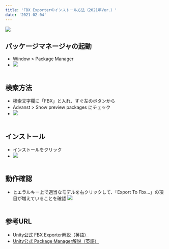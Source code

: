 ```yaml
---
title: 'FBX Exporterのインストール方法（2021年Ver.）'
date: '2021-02-04'
---
```



![](https://i.imgur.com/8DVEkF7.png)


## パッケージマネージャの起動
- Window > Package Manager
- ![](https://i.imgur.com/okaBQBy.png)
<br><br>




## 検索方法
- 検索文字欄に「FBX」と入れ、すぐ左のボタンから
- Advanst > Show preview packages にチェック
- ![](https://i.imgur.com/pabxaom.png)
<br><br>



## インストール
- インストールをクリック
- ![](https://i.imgur.com/LaOGU9Q.png)
<br><br>




## 動作確認
- ヒエラルキー上で適当なモデルを右クリックして、「Export To Fbx...」の項目が増えていることを確認
![](https://i.imgur.com/QoPKYSU.png)
<br><br>




## 参考URL
- [Unity公式 FBX Exporter解説（英語）](https://docs.unity3d.com/Packages/com.unity.formats.fbx@2.0/manual/index.html)
- [Unity公式 Package Manager解説（英語）](https://docs.unity3d.com/Manual/upm-ui-install.html)
<br><br>
